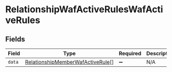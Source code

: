 # RelationshipWafActiveRulesWafActiveRules


## Fields

| Field                                                                                       | Type                                                                                        | Required                                                                                    | Description                                                                                 |
| ------------------------------------------------------------------------------------------- | ------------------------------------------------------------------------------------------- | ------------------------------------------------------------------------------------------- | ------------------------------------------------------------------------------------------- |
| `data`                                                                                      | [RelationshipMemberWafActiveRule](../../models/shared/relationshipmemberwafactiverule.md)[] | :heavy_minus_sign:                                                                          | N/A                                                                                         |